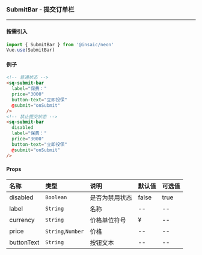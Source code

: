 ### SubmitBar - 提交订单栏

---
#### 按需引入

```js
import { SubmitBar } from '@insaic/neon'
Vue.use(SubmitBar)
```

#### 例子
```html
<!-- 普通状态 -->
<sq-submit-bar
  label="保费："
  price="3000"
  button-text="立即投保"
  @submit="onSubmit"
/>
<!-- 禁止提交状态 -->
<sq-submit-bar
  disabled
  label="保费："
  price="3000"
  button-text="立即投保"
  @submit="onSubmit"
/>
```
#### Props
 名称        | 类型              | 说明           | 默认值  | 可选值         
:----------- |:---------        |:---------------|:-------|:-------- 
 disabled    | `Boolean`        | 是否为禁用状态  | false   | true        
 label       | `String`         | 名称           |   --    |  --           
 currency    | `String`         | 价格单位符号    |   &yen; |  --           
 price       | `String`,`Number`| 价格           |   --    |  --           
 buttonText  | `String`         | 按钮文本       |   --    |  --           